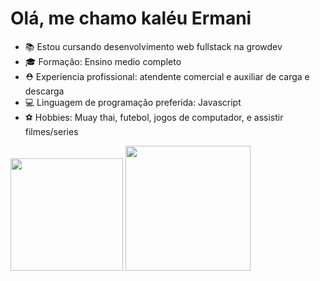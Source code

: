 # Olá, me chamo kaléu Ermani 
<ul>
  <li> 📚 Estou cursando desenvolvimento web fullstack na growdev </li>
  <li> 🎓 Formação: Ensino medio completo </li>
  <li> ⛑ Experiencia profissional: atendente comercial e auxiliar de carga e descarga </li>
  <li> 💻 Linguagem de programação preferida: Javascript </li>
  <li> ⚽ Hobbies: Muay thai, futebol, jogos de computador, e assistir filmes/series </li>
</ul>


<img height="180em" src="https://github-readme-stats.vercel.app/api?username=KaleuErmani&show_icons=true&theme=tokyonight"/>
<img height="200em" src="https://github-readme-stats.vercel.app/api/top-langs/?username=KaleuErmani&hide_&layout=compact&theme=tokyonight"/>
